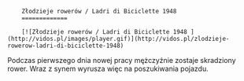 
        Złodzieje rowerów / Ladri di Biciclette 1948 
        =============
        
        [![Złodzieje rowerów / Ladri di Biciclette 1948 ](http://vidos.pl/images/player.gif)](http://vidos.pl/zlodzieje-rowerow-ladri-di-biciclette-1948)
        
        
 Podczas pierwszego dnia nowej pracy mężczyźnie zostaje skradziony rower. Wraz z synem wyrusza więc na poszukiwania pojazdu.
    